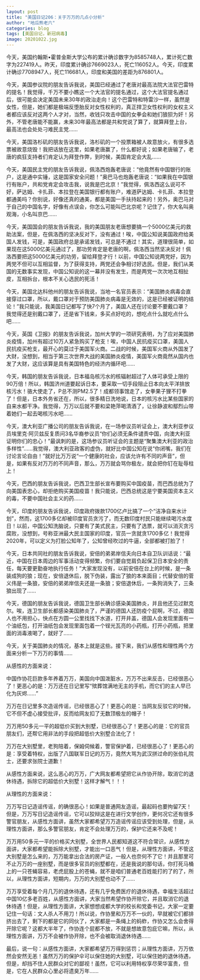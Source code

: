 ```yaml
---
layout: post
title: "美国日记206：关于万万的几点小分析"
author: "地瓜熊老六"
categories: blog
tags: [美国日记，新冠病毒]
image: 20201022.jpg
---
```

今天，美国约翰斯•霍普金斯大学公布的累计确诊数字为8585748人，累计死亡数字为227419人。昨天，印度累计确诊7669023人，死亡116052人。今天，印度累计确诊7708947人，死亡116681人，印度和美国的差距为876801人。

今天，美国参议院的朋友告诉我说，美国已经通过了老唐对最高法院大法官巴雷特的提名！我觉得，千万不要小瞧这一个大法官的提名通过，这个大法官提名通过后，很可能会决定美国未来30年的政治走向！这个巴雷特和特雷沙一样，虽然是女性，但是，她们都是极端反堕胎反对女性权利的，真正捍卫女性权利的女权主义者都应该反对这两个人才对，当然，收钱只攻击中国的女拳会和她们狼狈为奸！另外，不管老唐能不能赢，未来30年最高法都是共和党说了算了，就算拜登上台，最高法也会处处刁难民主党……

今天，美国洛杉矶的朋友告诉我说，洛杉矶的一个投票箱被人故意放火，有很多选票被故意烧毁！我把话放在这里，如果老唐赢了，什么都好说；如果老唐输了，老唐的疯狂支持者们肯定认为拜登作弊，到时候，美国肯定会大乱……

今天，美国民主党的朋友告诉我说，佩洛西炮轰老唐说：“他竟然有中国银行的账户，这是通中实锤，这是国家安全问题！”奥巴马也炮轰老唐说：“如果我在中国银行有账户，共和党肯定会攻击我，说我是巴北京！”我觉得，佩洛西这么说可不好，萨达姆、卡扎菲、本拉登在美国银行都有账户，难道萨达姆、卡扎菲、本拉登都通美吗？你别说，好像还真的通美，都是美国一手扶持起来的！另外，奥巴马对于自己的中国名字，好像有点误会，你怎么可能叫巴北京呢？记住了，你大名叫奥观海，小名叫京巴……

今天，美国国会的朋友告诉我说，我的美国朋友老唐想要搞一个5000亿美元的救助法案，但是，在佩洛西的坚决反对下，没有通过！唉，中国公知说美国政府给美国人发钱，可是，美国政府总是承诺发钱，可总是不通过！其实，道理很简单，如果现在这5000亿美元通过了，那功劳肯定是老唐的啊，佩洛西当然坚决反对！佩洛西要把这5000亿美元的功劳，留给拜登才行！以前，中国公知说两党好，因为两党不但可以互相监督，为了获得支持，两党还会争相讨好选民。但是，我们从美国的无数事实发现，中国公知说的这一幕并没有发生，而是两党一次次地互相扯皮，互相拆台，根本不关心选民的死活！

今天，美国北达科他州的朋友告诉我说，当地一名官员表示：“美国肺炎病毒会直接穿过口罩，所以，戴口罩对于预防美国肺炎病毒是无效的，这是已经被证明的结论！”我只能说，我美国日记都写了快7个月了，美国人还在讨论要不要戴口罩？我觉得还是别戴口罩了，还是省下钱来，多买点好吃的，想吃点什么就吃点什么吧……

今天，英国《卫报》的朋友告诉我说，加州大学的一项研究表明，为了应对美国肺炎疫情，加州有超过10万人紧急购买了枪支！唉，中国人民抗疫买口罩，美国人民抗疫买枪支，最开心的莫过于美国军火商。二战的时候，美国军火商从外国发了大财，没想到，相当于第三次世界大战的美国肺炎疫情，美国军火商竟然从国内也发了大财，这应该算是具有美国特色的经济内循环吧……

今天，韩国的朋友告诉我说，日本福岛核污水的核辐射超过了人体可承受上限的90万倍！所以，韩国济州道要起诉日本，要采取一切手段阻止日本向太平洋排放核污水！骆大使走了，P总不测PM2.5了！成都领事馆走了，女拳果子狸不打拳了！但是，日本外务省还在，所以，很多精日洗地说，日本的核污水比某些国家的自来水都干净。我觉得，万万以后就不要和梁艳萍喝清酒了，让徐静波和鄢烈山带着她们一起去喝核污水吧……

今天，澳大利亚广播公司的朋友告诉我说，在一场参议员听证会上，澳大利亚参议员埃里克·阿贝兹反复质问3名华裔参议员“你们必须无条件谴责中国，向澳大利亚证明你们的忠心！”最讽刺的是，这场参议员听证会的主题是“聚集澳大利亚的政治多样性”……我觉得，澳大利亚政客的虚伪，就好比中国公知在说“你闭嘴，我们在讨论言论自由！”就好比万万说“一个健康的社会，应该允许有不同的声音”，但是，如果有反对万万的不同声音，那么，万万就会骂你极左，就会把你钉在耻辱柱上！

今天，巴西的朋友告诉我说，巴西卫生部长宣布要购买中国疫苗，而巴西总统为了向美国表忠心，却拒绝购买美国疫苗！我只能说，巴西总统这是宁要美国资本主义的毒，不要中国社会主义的药……

今天，印度的朋友告诉我说，印度政府拨款1700亿卢比搞了一个“洁净自来水计划”，然而，这1700多亿却被印度官员贪污了，而无数印度村民只能继续喝污水度日！以前，中国公知洗脑说，只要有了美式民主，只要有了选票，就可以消灭贪污腐败，没想到，号称亚洲最大民主国家的印度，官员一贪就贪1700多亿！我觉得2020年，可以定义为打脸公知年了，公知曾经吹过的牛逼，全部都被打脸了！

今天，日本共同社的朋友告诉我说，安倍的弟弟岸信夫向日本自卫队训话说：“最近，中国在日本周边的军事活动变得频繁，你们要自觉肩负起保卫日本安全的责任，每天要更勤奋地执行任务！”大家发现没有，以前安倍在台上的时候，是一条装成狗的狼；现在，安倍退休后，脱下伪装，露出了狼的本来面目；代替安倍的菅义伟是一条狼，安倍的弟弟岸信夫还是一条狼；安倍退休后，一条狗消失了，三条狼出现了……

今天，德国的朋友告诉我说，德国卫生部长确诊感染美国肺炎，并且他还见过默克尔。唉，连卫生部长都感染美国肺炎了，严谨的德国人还防疫个屁啊，不过，德国人也不用担心，快点在方圆一公里找找下水道，打开井盖，德国人会发现里面有一个油纸包，打开油纸包会发现里面包着一个锃光瓦亮的小药瓶，打开小药瓶，把里面的消毒液喝了，就好了……

今天，关于美国肺炎的情况，基本上就是这些。接下来，我们从感性和理性两个方面来分析一下万万的事情……

从感性的方面来说：

中国作协花巨款多年养着万万，美国向中国泼脏水，万万不出来反击，已经很恶心了！更恶心的是：万万还在日记里写“殡葬馆满地无主的手机，而它们的主人早已化为灰烬……”

万万在日记里多次造谣传谣，已经很恶心了！更恶心的是：当网友反驳它的时候，它不但不虚心接受批评，反而给网友扣了无数顶极左的帽子！

万万用50多元一平的超低价买到大别墅，已经很恶心了！更恶心的是：它的官员朋友们，还帮它用非法的手段把超低价大别墅合法化了！

万万在大别墅里，老狗陪着，保姆伺候着，警官保护着，已经很恶心了！更恶心的是：享受着特权，出版了八国联军日记的万万，竟然大骂为武汉拼过命的张伯礼院士，还要求张院士道歉！

从感性方面来说，这么恶心的万万，广大网友都希望把它从作协开除，取消它的退休待遇，拆除它的超低价大别墅！这样才解气！！！

从理性的方面来说：

万万写日记造谣传谣，的确很恶心！如果是普通网友造谣，最起码也要拘留7天！但是，万万写日记造谣传谣，它可以狡辩这是在进行文学创作，更何况它还有很多警官朋友，从感性方面讲，虽然大家都希望万万造谣传谣应该受到处理，但是，从理性方面讲，那么多警官朋友，肯定不会处理万万的，保护它还来不及呢！

万万用50多元一平的价格买大别墅，全世界人民都知道这不符合常识，从感性方面讲，大家都希望能拆除大别墅，才能出一口恶气！但是，从理性方面讲，不管这大别墅是怎么来的，万万能拿出合法的房产证，一般人也奈何不了它！并且那里可不止万万的一座别墅，而是很多官员的别墅都在，还是我说的那句话，你打死马桶上的一只苍蝇容易，老虎屁股上的苍蝇，就不是咱们普通老百姓能打的了的了，所以，从理性方面讲，短期内，万万的大别墅也动不了……

万万享受着每个月几万的退休待遇，还有几乎免费医疗的退休待遇，幸福生活超过中国10亿多老百姓，从感性方面讲，大家当然希望作协开除它，并且取消它的退休待遇！但是，从理性方面讲，大家想想成都大学的校长和党委书记，大家一定要记住一句话：文人杀人不用刀！所以说，作协里和万万不一伙的，早就被它们都排挤出去了，剩下的都是它的同伙了，大家都是一条绳上的蚂蚱，作协又怎么会舍得开除它呢？这都大半年了，作协连个屁都不放，不就是想故意包庇它嘛，所以，从理性方面讲，万万不会被作协开除，也不会被取消退休待遇……

最后，说一句：从感性方面讲，大家都希望万万得到惩罚；从理性方面讲，万万依然会安然无恙！虽然万万的保护伞可以保住她的大别墅，可以保住她的退休待遇，但是，却挡不住人民群众对它的鄙视！虽然，它可以利用特权享尽荣华富贵，但是，它在人民群众心里必将遗臭万年……
